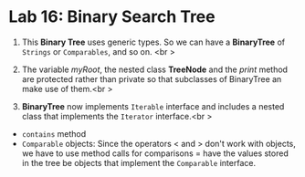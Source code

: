 Lab 16: Binary Search Tree
===

1) This **Binary Tree** uses generic types. So we can have a **BinaryTree** of ```Strings``` or ```Comparables```, and so on. <br \>

2) The variable *myRoot*, the nested class **TreeNode** and the *print* method are protected rather than private so that subclasses of BinaryTree an make use of them.<br \>

3) **BinaryTree** now implements ```Iterable``` interface and includes a nested class that implements the ```Iterator``` interface.<br \>

* ```contains``` method 
* ```Comparable``` objects: Since the operators < and > don't work with objects, we have to use method calls for comparisons = have the values stored in the tree be objects that implement the ```Comparable``` interface.
